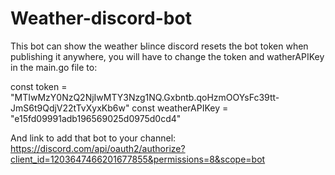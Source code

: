 # Weather-discord-bot
This bot can show the weather
Ыince discord resets the bot token when publishing it anywhere, you will have to change the token and watherAPIKey in the main.go file to: 

const token = "MTIwMzY0NzQ2NjIwMTY3Nzg1NQ.Gxbntb.qoHzmOOYsFc39tt-JmS6t9QdjV22tTvXyxKb6w"
const weatherAPIKey = "e15fd09991adb196569025d0975d0cd4"


And link to add that bot to your channel: https://discord.com/api/oauth2/authorize?client_id=1203647466201677855&permissions=8&scope=bot
